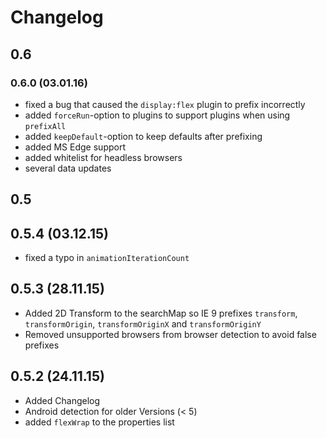 # Changelog

## 0.6
### 0.6.0 (03.01.16)
* fixed a bug that caused the `display:flex` plugin to prefix incorrectly
* added `forceRun`-option to plugins to support plugins when using `prefixAll`
* added `keepDefault`-option to keep defaults after prefixing
* added MS Edge support
* added whitelist for headless browsers
* several data updates

## 0.5
## 0.5.4 (03.12.15)
* fixed a typo in `animationIterationCount`

## 0.5.3 (28.11.15)
* Added 2D Transform to the searchMap so IE 9 prefixes `transform`, `transformOrigin`, `transformOriginX` and `transformOriginY`
* Removed unsupported browsers from browser detection to avoid false prefixes

## 0.5.2 (24.11.15)
* Added Changelog
* Android detection for older Versions (< 5)
* added `flexWrap` to the properties list
